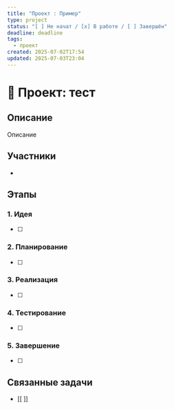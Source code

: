```yaml
---
title: "Проект : Пример"
type: project
status: "[ ] Не начат / [x] В работе / [ ] Завершён"
deadline: deadline
tags:
  - проект
created: 2025-07-02T17:54
updated: 2025-07-03T23:04
---
```


# 📌 Проект: тест

## Описание
Описание

## Участники
- 

## Этапы
### 1. Идея
- [ ] 

### 2. Планирование
- [ ] 

### 3. Реализация
- [ ] 

### 4. Тестирование
- [ ] 

### 5. Завершение
- [ ] 

## Связанные задачи
- [[ ]]